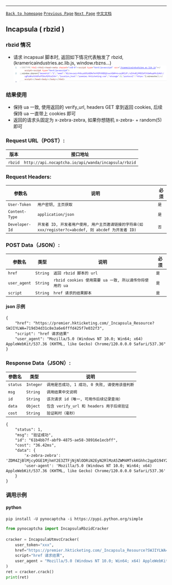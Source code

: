 ------

[`Back to homepage`](en.md)    [`Previous Page`](incapsula_utmvc.md)      [`Next Page`](hcaptcha.md)   [`中文文档`](../zh-CN/incapsula_rbzid.md)

## Incapsula ( rbzid )

### rbzid 情况
* 请求 incapsual 脚本时, 返回如下情况代表触发了 rbzid, (kramericaindustries.ac.lib.js, window.rbzns...)
![rbzid](/images/incapsula/rbzid.png)

### 结果使用
* 保持 ua 一致, 使用返回的 verify_url, headers GET 拿到返回 cookies, 后续保持 ua 一直带上 cookies 即可
* 返回的请求头固定为 x-zebra-zebra, 如果你想随机 x-zebra- + random(5) 即可

### Request URL（POST）:

| 版本               | 接口地址                                                    |
|-------------------|---------------------------------------------------------|
| `rbzid` | `http://api.nocaptcha.io/api/wanda/incapsula/rbzid` |

### Request Headers:

| 参数名            | 说明                 | 必须  |
|----------------|--------------------|-----|
| `User-Token`   | `用户密钥, 主页获取`       | `是` |
| `Content-Type` | `application/json` | `是` |
| `Developer-Id` | `开发者 ID, 开发者用户使用, 用户主页邀请链接的字符串(如 xxx/register?c=abcdef, 则 abcdef 为开发者 ID)`           | `否` |

### POST Data（JSON）:

| 参数名          | 类型        | 说明  | 必须  |
|--------------|-----------|----------------------|-----|
| `href`        | `String`  | `返回 rbzid 脚本的 url` | `是` |
| `user_agent` | `String`  | `rbzid cookies 使用需要 ua 一致, 所以请传你将使用的 ua`  | `是` |
| `script` | `String`  | `href 请求的结果脚本` | `是` |

#### json 示例

```
{
    "href": "https://premier.hkticketing.com/_Incapsula_Resource?SWJIYLWA=719d34d31c8e3a6e6fffd425f7e032f3",
    "script": "href 请求结果"
    "user_agent": "Mozilla/5.0 (Windows NT 10.0; Win64; x64) AppleWebKit/537.36 (KHTML, like Gecko) Chrome/120.0.0.0 Safari/537.36"
}
```

### Response Data（JSON）:

| 参数名            | 类型        | 说明                            |
|----------------|-----------|-------------------------------|
| `status`       | `Integer` | `调用是否成功, 1 成功, 0 失败, 请使用该值判断` |
| `msg`          | `String`  | `调用结果中文说明`                    |
| `id`           | `String`  | `该次请求 id（唯一, 可用作后续记录查询）`      |
| `data` | `Object`  | `包含 verify_url 和 headers 用于后续验证`    |
| `cost`         | `String`  | `验证耗时（毫秒）`                    |

```
{
    "status": 1,
    "msg": "验证成功",
    "id": "61b4bb7f-abf9-4875-ae58-38916e1ecbff",
    "cost": "36.42ms",
    "data": {
        'x-zebra-zebra': 'ZDM4ZjBlMjcyOGE1MjhmY2E3ZTFjNjNlODRiN2EyN2RlMzA5ZWM4MTskKGhhc2gpO194Y2FsYyhhcmd1bWVudHMuY2FsbGUpOzA7JChoYXNoKTtfeGNhbGMoYXJndW1lbnRzLmNhbGxlKTstNTkyNTkyNTg3MjA7JChoYXNoKTtfeGNhbGMoYXJndW1lbnRzLmNhbGxlKTtkaXNhYmxlZDskKGhhc2gpO194Y2FsYyhhcmd1bWVudHMuY2FsbGUpOzEyMzEyMw==', 
        'user-agent': 'Mozilla/5.0 (Windows NT 10.0; Win64; x64) AppleWebKit/537.36 (KHTML, like Gecko) Chrome/120.0.0.0 Safari/537.36'
    }
}
```

### 调用示例

#### python

```shell
pip install -U pynocaptcha -i https://pypi.python.org/simple
```

```python
from pynocaptcha import IncapsulaRbzidCracker

cracker = IncapsulaUtmvcCracker(
    user_token="xxx",
    href="https://premier.hkticketing.com/_Incapsula_Resource?SWJIYLWA=719d34d31c8e3a6e6fffd425f7e032f3",
    script="href 请求结果",
    user_agent = "Mozilla/5.0 (Windows NT 10.0; Win64; x64) AppleWebKit/537.36 (KHTML, like Gecko) Chrome/120.0.0.0 Safari/537.36"
)
ret = cracker.crack()
print(ret)
```